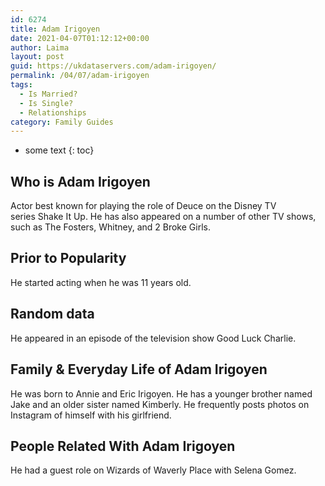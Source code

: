 ```yaml
---
id: 6274
title: Adam Irigoyen
date: 2021-04-07T01:12:12+00:00
author: Laima
layout: post
guid: https://ukdataservers.com/adam-irigoyen/
permalink: /04/07/adam-irigoyen
tags:
  - Is Married?
  - Is Single?
  - Relationships
category: Family Guides
---
```


* some text
{: toc}


## Who is Adam Irigoyen
                  
                  
                  
Actor best known for playing the role of Deuce on the Disney TV series Shake It Up. He has also appeared on a number of other TV shows, such as The Fosters, Whitney, and 2 Broke Girls.
                  
              
            
              
            
                
                
                
## Prior to Popularity
                  
                  
                  
He started acting when he was 11 years old.
                  
              
            
              
            
                
                
                
## Random data
                  
                  
                  
He appeared in an episode of the television show Good Luck Charlie.
                  
              
            
              
            
                
                
                
## Family & Everyday Life of Adam Irigoyen
                  
                  
                  
He was born to Annie and Eric Irigoyen. He has a younger brother named Jake and an older sister named Kimberly. He frequently posts photos on Instagram of himself with his girlfriend.
                  
              
            
              
            
                
                
                
## People Related With Adam Irigoyen
                  
                  
                  
He had a guest role on Wizards of Waverly Place with Selena Gomez.
                  
              
            
              
            
                
              
            
              
              
            
            
              
            
          
          
          